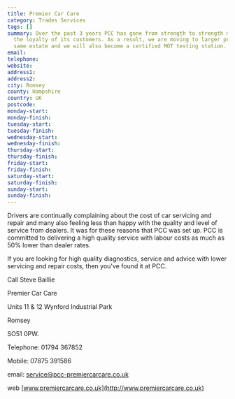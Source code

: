 ```yaml
---
title: Premier Car Care
category: Trades Services
tags: []
summary: Over the past 3 years PCC has gone from strength to strength mainly due to
  the loyalty of its customers. As a result, we are moving to larger premises on the
  same estate and we will also become a certified MOT testing station.
email: 
telephone: 
website: 
address1: 
address2: 
city: Romsey
county: Hampshire
country: UK
postcode: 
monday-start: 
monday-finish: 
tuesday-start: 
tuesday-finish: 
wednesday-start: 
wednesday-finish: 
thursday-start: 
thursday-finish: 
friday-start: 
friday-finish: 
saturday-start: 
saturday-finish: 
sunday-start: 
sunday-finish: 
---
```

Drivers are continually complaining about the cost of car servicing and repair and many also feeling less than happy with the quality and level of service from dealers. It was for these reasons that PCC was set up. PCC is committed to delivering a high quality service with labour costs as much as 50% lower than dealer rates.

If you are looking for high quality diagnostics, service and advice with lower servicing and repair costs, then you've found it at PCC.

Call Steve Baillie

Premier Car Care

Units 11 & 12 Wynford Industrial Park

Romsey

SO51 0PW.

Telephone: 01794 367852

Mobile: 07875 391586

email: [service@pcc-premiercarcare.co.uk](mailto:service@pcc-premiercarcare.co.uk)

web [www.premiercarcare.co.uk](http://www.premiercarcare.co.uk)

